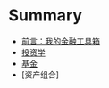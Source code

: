 # Summary

* [前言：我的金融工具箱](README.md)
* [投资学](investment/investment.md)
* [基金](fund/fund.md)
* [资产组合]

